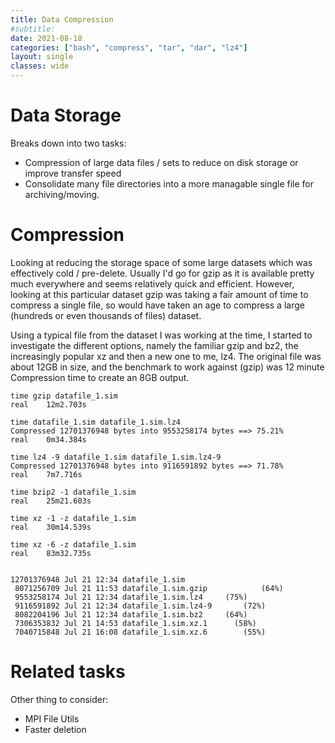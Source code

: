 ```yaml
---
title: Data Compression
#subtitle: 
date: 2021-08-18
categories: ["bash", "compress", "tar", "dar", "lz4"]
layout: single
classes: wide
---
```

# Data Storage #

Breaks down into two tasks:
* Compression of large data files / sets to reduce on disk storage or improve transfer speed
* Consolidate many file directories into a more managable single file for archiving/moving.


# Compression #
Looking at reducing the storage space of some large datasets which was effectively cold / pre-delete. Usually I'd go for gzip as it is available pretty much everywhere and seems relatively quick and efficient. However, looking at this particular dataset gzip was taking a fair amount of time to compress a single file, so would have taken an age to compress a large (hundreds or even thousands of files) dataset.

Using a typical file from the dataset I was working at the time, I started to investigate the different options, namely the familiar gzip and bz2, the increasingly popular xz and then a new one to me, lz4. The original file was about 12GB in size, and the benchmark to work against (gzip) was 12 minute Compression time to create an 8GB output.



```
time gzip datafile_1.sim
real	12m2.703s

time datafile_1.sim datafile_1.sim.lz4
Compressed 12701376948 bytes into 9553258174 bytes ==> 75.21%                  
real	0m34.384s

time lz4 -9 datafile_1.sim datafile_1.sim.lz4-9
Compressed 12701376948 bytes into 9116591892 bytes ==> 71.78%                  
real	7m7.716s

time bzip2 -1 datafile_1.sim
real	25m21.603s

time xz -1 -z datafile_1.sim
real	30m14.539s

time xz -6 -z datafile_1.sim
real	83m32.735s


12701376948 Jul 21 12:34 datafile_1.sim
 8071256709 Jul 21 11:53 datafile_1.sim.gzip     		(64%)
 9553258174 Jul 21 12:34 datafile_1.sim.lz4		(75%)
 9116591892 Jul 21 12:34 datafile_1.sim.lz4-9		(72%)
 8082204196 Jul 21 12:34 datafile_1.sim.bz2		(64%)   
 7306353832 Jul 21 14:53 datafile_1.sim.xz.1      (58%)
 7040715848 Jul 21 16:08 datafile_1.sim.xz.6		(55%)
```

# Related tasks
Other thing to consider:
* MPI File Utils
* Faster deletion